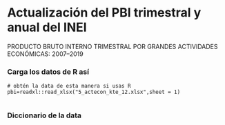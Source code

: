 # Actualización del PBI trimestral y anual del INEI
PRODUCTO BRUTO INTERNO TRIMESTRAL POR GRANDES ACTIVIDADES ECONÓMICAS: 2007–2019																		




### Carga los datos de R así

```{r}
# obtén la data de esta manera si usas R
pbi=readxl::read_xlsx("5_actecon_kte_12.xlsx",sheet = 1)


```

### Diccionario de la data


